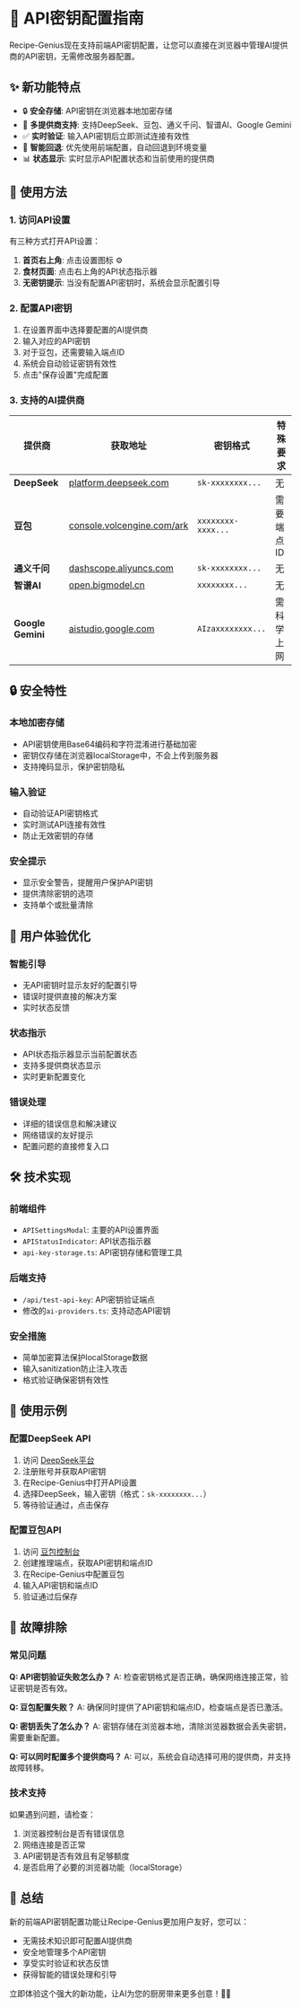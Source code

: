 # 🔑 API密钥配置指南

Recipe-Genius现在支持前端API密钥配置，让您可以直接在浏览器中管理AI提供商的API密钥，无需修改服务器配置。

## ✨ 新功能特点

- 🔒 **安全存储**: API密钥在浏览器本地加密存储
- 🔄 **多提供商支持**: 支持DeepSeek、豆包、通义千问、智谱AI、Google Gemini
- ✅ **实时验证**: 输入API密钥后立即测试连接有效性
- 🎯 **智能回退**: 优先使用前端配置，自动回退到环境变量
- 📊 **状态显示**: 实时显示API配置状态和当前使用的提供商

## 🚀 使用方法

### 1. 访问API设置

有三种方式打开API设置：

1. **首页右上角**: 点击设置图标 ⚙️
2. **食材页面**: 点击右上角的API状态指示器
3. **无密钥提示**: 当没有配置API密钥时，系统会显示配置引导

### 2. 配置API密钥

1. 在设置界面中选择要配置的AI提供商
2. 输入对应的API密钥
3. 对于豆包，还需要输入端点ID
4. 系统会自动验证密钥有效性
5. 点击"保存设置"完成配置

### 3. 支持的AI提供商

| 提供商 | 获取地址 | 密钥格式 | 特殊要求 |
|--------|----------|----------|----------|
| **DeepSeek** | [platform.deepseek.com](https://platform.deepseek.com) | `sk-xxxxxxxx...` | 无 |
| **豆包** | [console.volcengine.com/ark](https://console.volcengine.com/ark) | `xxxxxxxx-xxxx...` | 需要端点ID |
| **通义千问** | [dashscope.aliyuncs.com](https://dashscope.aliyuncs.com) | `sk-xxxxxxxx...` | 无 |
| **智谱AI** | [open.bigmodel.cn](https://open.bigmodel.cn) | `xxxxxxxx...` | 无 |
| **Google Gemini** | [aistudio.google.com](https://aistudio.google.com/app/apikey) | `AIzaxxxxxxxx...` | 需科学上网 |

## 🔒 安全特性

### 本地加密存储
- API密钥使用Base64编码和字符混淆进行基础加密
- 密钥仅存储在浏览器localStorage中，不会上传到服务器
- 支持掩码显示，保护密钥隐私

### 输入验证
- 自动验证API密钥格式
- 实时测试API连接有效性
- 防止无效密钥的存储

### 安全提示
- 显示安全警告，提醒用户保护API密钥
- 提供清除密钥的选项
- 支持单个或批量清除

## 🎯 用户体验优化

### 智能引导
- 无API密钥时显示友好的配置引导
- 错误时提供直接的解决方案
- 实时状态反馈

### 状态指示
- API状态指示器显示当前配置状态
- 支持多提供商状态显示
- 实时更新配置变化

### 错误处理
- 详细的错误信息和解决建议
- 网络错误的友好提示
- 配置问题的直接修复入口

## 🛠️ 技术实现

### 前端组件
- `APISettingsModal`: 主要的API设置界面
- `APIStatusIndicator`: API状态指示器
- `api-key-storage.ts`: API密钥存储和管理工具

### 后端支持
- `/api/test-api-key`: API密钥验证端点
- 修改的`ai-providers.ts`: 支持动态API密钥

### 安全措施
- 简单加密算法保护localStorage数据
- 输入sanitization防止注入攻击
- 格式验证确保密钥有效性

## 📝 使用示例

### 配置DeepSeek API
1. 访问 [DeepSeek平台](https://platform.deepseek.com)
2. 注册账号并获取API密钥
3. 在Recipe-Genius中打开API设置
4. 选择DeepSeek，输入密钥（格式：`sk-xxxxxxxx...`）
5. 等待验证通过，点击保存

### 配置豆包API
1. 访问 [豆包控制台](https://console.volcengine.com/ark)
2. 创建推理端点，获取API密钥和端点ID
3. 在Recipe-Genius中配置豆包
4. 输入API密钥和端点ID
5. 验证通过后保存

## 🔧 故障排除

### 常见问题

**Q: API密钥验证失败怎么办？**
A: 检查密钥格式是否正确，确保网络连接正常，验证密钥是否有效。

**Q: 豆包配置失败？**
A: 确保同时提供了API密钥和端点ID，检查端点是否已激活。

**Q: 密钥丢失了怎么办？**
A: 密钥存储在浏览器本地，清除浏览器数据会丢失密钥，需要重新配置。

**Q: 可以同时配置多个提供商吗？**
A: 可以，系统会自动选择可用的提供商，并支持故障转移。

### 技术支持
如果遇到问题，请检查：
1. 浏览器控制台是否有错误信息
2. 网络连接是否正常
3. API密钥是否有效且有足够额度
4. 是否启用了必要的浏览器功能（localStorage）

## 🎉 总结

新的前端API密钥配置功能让Recipe-Genius更加用户友好，您可以：
- 无需技术知识即可配置AI提供商
- 安全地管理多个API密钥
- 享受实时验证和状态反馈
- 获得智能的错误处理和引导

立即体验这个强大的新功能，让AI为您的厨房带来更多创意！🍳✨
